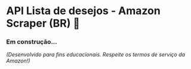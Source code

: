 # API Lista de desejos - Amazon Scraper (BR) 🛒  

### Em construção...

*(Desenvolvido para fins educacionais. Respeite os termos de serviço da Amazon!)*  



